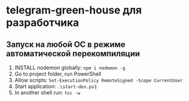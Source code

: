 # telegram-green-house для разработчика

## Запуск на любой ОС в режиме автоматической перекомпиляции
1. INSTALL nodemon globally: `npm i nodemon -g`
2. Go to project folder, run PowerShell
3. Allow scripts: `Set-ExecutionPolicy RemoteSigned -Scope CurrentUser`
4. Start application: `.\start-dev.ps1`
5. In another shell run: `tsc -w`
